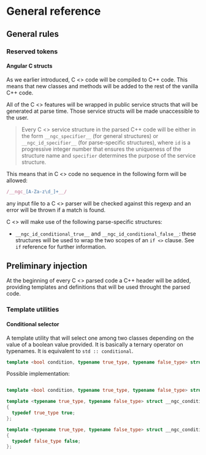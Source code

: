 # General reference

## General rules

### Reserved tokens

#### Angular C structs

As we earlier introduced, C <> code will be compiled to C++ code. This means that new classes and methods will be added to the rest of the vanilla C++ code.

All of the C <> features will be wrapped in public service structs that will be generated at parse time. Those service structs will be made unaccessible to the user.


> Every C <> service structure in the parsed C++ code will be either in the form `__ngc_specifier__` (for general structures) or `__ngc_id_specifier__` (for parse-specific structures), where `id` is a progressive integer number that ensures the uniqueness of the structure name and `specifier` determines the purpose of the service structure.

This means that in C <> code no sequence in the following form will be allowed:

```js
/__ngc_[A-Za-z\d_]+__/
```

any input file to a C <> parser will be checked against this regexp and an error will be thrown if a match is found.

C <> will make use of the following parse-specific structures:

 * `__ngc_id_conditional_true__` and `__ngc_id_conditional_false__`: these structures will be used to wrap the two scopes of an `if <>` clause. See `if` reference for further information.

## Preliminary injection

At the beginning of every C <> parsed code a C++ header will be added, providing templates and definitions that will be used throught the parsed code.

### Template utilities

#### Conditional selector

A template utility that will select one among two classes depending on the value of a boolean value provided. It is basically a ternary operator on typenames. It is equivalent to `std :: conditional`.

```c++
template <bool condition, typename true_type, typename false_type> struct __ngc_conditional__;
```

Possible implementation:

```c++

template <bool condition, typename true_type, typename false_type> struct __ngc_conditional__;

template <typename true_type, typename false_type> struct __ngc_conditional__ <true, true_type, false_type>
{
  typedef true_type true;
};

template <typename true_type, typename false_type> struct __ngc_conditional__ <false, true_type, false_type>
{
  typedef false_type false;
};

```
